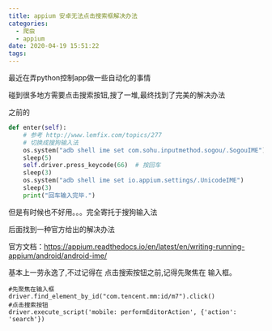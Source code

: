 ```yaml
---
title: appium 安卓无法点击搜索框解决办法
categories:
  - 爬虫
  - appium
date: 2020-04-19 15:51:22
tags:
---
```



最近在弄python控制app做一些自动化的事情

碰到很多地方需要点击搜索按钮,搜了一堆,最终找到了完美的解决办法


之前的
```python
def enter(self):
    # 参考 http://www.lemfix.com/topics/277
    # 切换成搜狗输入法
    os.system("adb shell ime set com.sohu.inputmethod.sogou/.SogouIME")
    sleep(5)
    self.driver.press_keycode(66)  # 按回车
    sleep(3)
    os.system("adb shell ime set io.appium.settings/.UnicodeIME")
    sleep(3)
    print("回车输入完毕.")
```

但是有时候也不好用。。。完全寄托于搜狗输入法

后面找到一种官方给出的解决办法


官方文档：https://appium.readthedocs.io/en/latest/en/writing-running-appium/android/android-ime/


基本上一劳永逸了,不过记得在 点击搜索按钮之前,记得先聚焦在 输入框。

```
#先聚焦在输入框
driver.find_element_by_id("com.tencent.mm:id/m7").click()
#点击搜索按钮
driver.execute_script('mobile: performEditorAction', {'action': 'search'})
```
